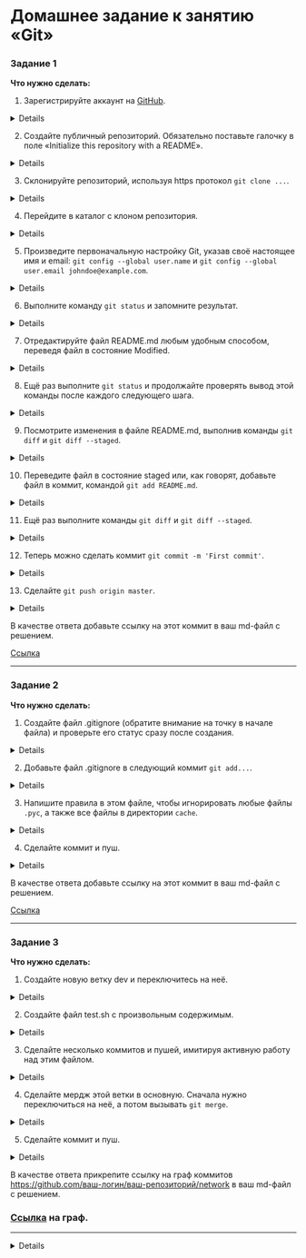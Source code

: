 # Домашнее задание к занятию «Git»

### Задание 1

**Что нужно сделать:**

1. Зарегистрируйте аккаунт на [GitHub](https://github.com/).

<details>

![01](https://github.com/user-attachments/assets/5c4097a7-bfb9-464d-b6ce-76690767548f)

</details>

2. Создайте публичный репозиторий. Обязательно поставьте галочку в поле «Initialize this repository with a README».

<details>

 ![image](https://github.com/user-attachments/assets/11815802-7604-41aa-854a-efe4ab9acebc)

</details>

3. Склонируйте репозиторий, используя https протокол `git clone ...`.

<details>

Клонирование сделано с помощью SSH-ключа
 
![image](https://github.com/user-attachments/assets/fdfd82f2-0e82-4936-91dd-d45e40a7d1b6)

</details>

4. Перейдите в каталог с клоном репозитория.

<details>

![image](https://github.com/user-attachments/assets/3d86799c-9ba7-4b9a-911e-5cf5d896e0c0)

</details>

5. Произведите первоначальную настройку Git, указав своё настоящее имя и email: `git config --global user.name` и `git config --global user.email johndoe@example.com`.

<details>

![image](https://github.com/user-attachments/assets/90e36c29-a365-492f-8abd-d10b73f8f320)


</details>

6. Выполните команду `git status` и запомните результат.

<details>

![image](https://github.com/user-attachments/assets/be282099-8d17-4d6e-817b-c12ed5d31673)

</details>

7. Отредактируйте файл README.md любым удобным способом, переведя файл в состояние Modified.

<details>

![image](https://github.com/user-attachments/assets/e317f207-00f7-4c3b-ab88-5f76a56b95ab)

</details>

8. Ещё раз выполните `git status` и продолжайте проверять вывод этой команды после каждого следующего шага.

<details>

![image](https://github.com/user-attachments/assets/640298a3-ee08-4271-938a-246dd2bb00e3)

</details>

9. Посмотрите изменения в файле README.md, выполнив команды `git diff` и `git diff --staged`.

<details>

![image](https://github.com/user-attachments/assets/4f599d65-1dc9-46eb-8a79-36e52294523c)

![image](https://github.com/user-attachments/assets/9b9ab299-0f63-4342-8a72-4923dbd1396a)


</details>

10. Переведите файл в состояние staged или, как говорят, добавьте файл в коммит, командой `git add README.md`.

<details>

![image](https://github.com/user-attachments/assets/aca3f4d5-abb9-420f-a7be-7d1244673777)

</details>

11. Ещё раз выполните команды `git diff` и `git diff --staged`.

<details>

![image](https://github.com/user-attachments/assets/0bf160cd-b395-47b9-861b-ef30e96cee8d)

</details>

12. Теперь можно сделать коммит `git commit -m 'First commit'`.

<details>

![image](https://github.com/user-attachments/assets/ae62ae6f-0334-4840-a775-d262f2aeaaa9)
![image](https://github.com/user-attachments/assets/1f7a3a56-4cb3-4063-9a2c-24685bef470f)

</details>

13. Сделайте `git push origin master`.

<details>

![image](https://github.com/user-attachments/assets/88b9a506-34eb-47cd-8ad8-4e452860e1ee)

![image](https://github.com/user-attachments/assets/fa258445-c56b-4f80-a84f-15604d4a915f)

![image](https://github.com/user-attachments/assets/941a0035-8eaf-4f0a-a6fe-34474bdcd30d)

</details>

В качестве ответа добавьте ссылку на этот коммит в ваш md-файл с решением.

[Ссылка](https://github.com/Ivashka80/my-first-github/commit/5ce0e2f7275f9a42263a9c92cde3f904df31ae27)

---

### Задание 2

**Что нужно сделать:**

1. Создайте файл .gitignore (обратите внимание на точку в начале файла) и проверьте его статус сразу после создания.

<details>

![image](https://github.com/user-attachments/assets/789b15b3-7c37-491a-bd22-fcc6cd21e8f8)

</details>

2. Добавьте файл .gitignore в следующий коммит `git add...`.

<details>
 
![image](https://github.com/user-attachments/assets/d5539c9c-78f1-411a-9b84-6256bfb083bf)

</details>

3. Напишите правила в этом файле, чтобы игнорировать любые файлы `.pyc`, а также все файлы в директории `cache`.

<details>

![image](https://github.com/user-attachments/assets/4851264c-85e2-47dc-be56-7395c7f5082b)

</details>


4. Сделайте коммит и пуш.

<details>

![image](https://github.com/user-attachments/assets/22a03a1d-8854-4be4-8e2e-a8b5e37d05c5)

![image](https://github.com/user-attachments/assets/f6de1701-aeb9-4cc4-8b35-ed80e9383496)

![image](https://github.com/user-attachments/assets/89bc81c8-4c6b-424b-92a7-8d9eec10b0b6)

</details>

В качестве ответа добавьте ссылку на этот коммит в ваш md-файл с решением.

[Ссылка](https://github.com/Ivashka80/my-first-github/commit/7703cbdf2134f749aafc788123ce743a552e1282)

---

### Задание 3

**Что нужно сделать:**

1. Создайте новую ветку dev и переключитесь на неё.

<details>

![image](https://github.com/user-attachments/assets/5bcb2b14-8a66-4295-9ee4-71407ddb5058)

</details>

2. Создайте файл test.sh с произвольным содержимым.

<details>

![image](https://github.com/user-attachments/assets/0d3a3b02-e6f7-4209-870c-6dd5962016b8)

![image](https://github.com/user-attachments/assets/06a416a8-4ff5-4f3f-98a5-54a1e409e8a0)

![image](https://github.com/user-attachments/assets/8d9c82b5-1f54-4ef4-bc77-5255dd037ebf)

</details>

3. Сделайте несколько коммитов и пушей, имитируя активную работу над этим файлом.

<details>
 
![image](https://github.com/user-attachments/assets/530e26e2-d29c-4e99-b0f0-24f87ce1fcdc)

![image](https://github.com/user-attachments/assets/05d18bce-618d-4bca-bcf0-eb9ea414ce5c)

![image](https://github.com/user-attachments/assets/abd93f95-11ef-4cc0-a5e1-9a69076bd9fb)

</details>

   4. Сделайте мердж этой ветки в основную. Сначала нужно переключиться на неё, а потом вызывать `git merge`.

<details>

![image](https://github.com/user-attachments/assets/4c91d374-0012-4c85-af3f-df28414b54f3)


![image](https://github.com/user-attachments/assets/81950430-beba-474e-bf1c-2de34c7ddff7)

</details>

5. Сделайте коммит и пуш.

<details>

![image](https://github.com/user-attachments/assets/8e4a1b97-65d2-4742-a1e5-cc53b58944a8)


![image](https://github.com/user-attachments/assets/3993e0c4-85bc-4ac8-bbb9-9e44b7b4c7d9)

</details>

В качестве ответа прикрепите ссылку на граф коммитов https://github.com/ваш-логин/ваш-репозиторий/network в ваш md-файл с решением.

### [Ссылка](https://github.com/Ivashka80/my-first-github/network) на граф.


---

<details>

